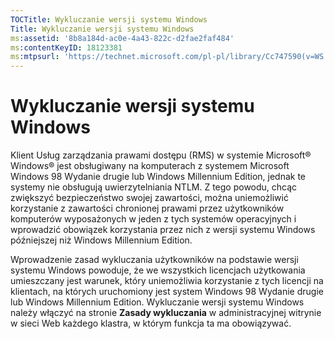 ```yaml
---
TOCTitle: Wykluczanie wersji systemu Windows
Title: Wykluczanie wersji systemu Windows
ms:assetid: '8b8a184d-ac0e-4a43-822c-d2fae2faf484'
ms:contentKeyID: 18123381
ms:mtpsurl: 'https://technet.microsoft.com/pl-pl/library/Cc747590(v=WS.10)'
---
```


Wykluczanie wersji systemu Windows
==================================

Klient Usług zarządzania prawami dostępu (RMS) w systemie Microsoft® Windows® jest obsługiwany na komputerach z systemem Microsoft Windows 98 Wydanie drugie lub Windows Millennium Edition, jednak te systemy nie obsługują uwierzytelniania NTLM. Z tego powodu, chcąc zwiększyć bezpieczeństwo swojej zawartości, można uniemożliwić korzystanie z zawartości chronionej prawami przez użytkowników komputerów wyposażonych w jeden z tych systemów operacyjnych i wprowadzić obowiązek korzystania przez nich z wersji systemu Windows późniejszej niż Windows Millennium Edition.

Wprowadzenie zasad wykluczania użytkowników na podstawie wersji systemu Windows powoduje, że we wszystkich licencjach użytkowania umieszczany jest warunek, który uniemożliwia korzystanie z tych licencji na klientach, na których uruchomiony jest system Windows 98 Wydanie drugie lub Windows Millennium Edition. Wykluczanie wersji systemu Windows należy włączyć na stronie **Zasady wykluczania** w administracyjnej witrynie w sieci Web każdego klastra, w którym funkcja ta ma obowiązywać.
